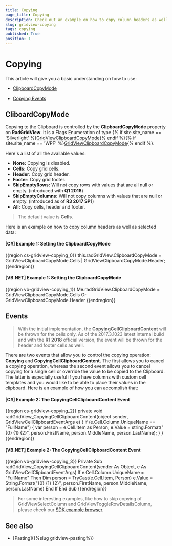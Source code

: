 ```yaml
---
title: Copying
page_title: Copying
description: Check out an example on how to copy column headers as well as selected data in RadGridView - Telerik's {{ site.framework_name }} DataGrid.
slug: gridview-copying
tags: copying
published: True
position: 1
---
```


# Copying

This article will give you a basic understanding on how to use:

* [ClipboardCopyMode](#cliboardcopymode)

* [Copying Events](#events)

## CliboardCopyMode

Copying to the Clipboard is controlled by the __ClipboardCopyMode__ property on __RadGridView__. It is a Flags Enumeration of type {% if site.site_name == 'Silverlight' %}[GridViewClipboardCopyMode](http://www.telerik.com/help/silverlight/t_telerik_windows_controls_gridviewclipboardcopymode.html){% endif %}{% if site.site_name == 'WPF' %}[GridViewClipboardCopyMode](http://www.telerik.com/help/wpf/t_telerik_windows_controls_gridviewclipboardcopymode.html){% endif %}.

Here's a list of all the available values:

* **None:** Copying is disabled.
* **Cells:** Copy grid cells.
* **Header:** Copy grid header.
* **Footer:** Copy grid footer.
* **SkipEmptyRows:** Will not copy rows with values that are all null or empty. (introduced with __Q1 2016__)
* **SkipEmptyColumns:** Will not copy columns with values that are null or empty. (introduced as of __R3 2017 SP1__) 
* **All:** Copy cells, header and footer.

>The default value is **Cells**.

Here is an example on how to copy column headers as well as selected data:

#### __[C#] Example 1: Setting the ClipboardCopyMode__

{{region cs-gridview-copying_0}}
	this.radGridView.ClipboardCopyMode = GridViewClipboardCopyMode.Cells |
	GridViewClipboardCopyMode.Header;
{{endregion}}

#### __[VB.NET] Example 1: Setting the ClipboardCopyMode__

{{region vb-gridview-copying_1}}
	Me.radGridView.ClipboardCopyMode = GridViewClipboardCopyMode.Cells Or GridViewClipboardCopyMode.Header
{{endregion}}

## Events

> With the initial implementation, the __CopyingCellClipboardContent__ will be thrown for the cells only. As of the 2017.3.1023 latest internal build and with the __R1 2018__ official version, the event will be thrown for the header and footer cells as well.

There are two events that allow you to control the copying operation: __Copying__ and __CopyingCellClipboardContent.__ The first allows you to cancel a copying operation, whereas the second event allows you to cancel copying for a single cell or override the value to be copied to the Clipboard. The latter is especially useful if you have columns with custom cell templates and you would like to be able to place their values in the clipboard. Here is an example of how you can accomplish that:

#### __[C#] Example 2: The CopyingCellClipboardContent Event__

{{region cs-gridview-copying_2}}
	private void radGridView_CopyingCellClipboardContent(object sender, GridViewCellClipboardEventArgs e)
	{
	    if (e.Cell.Column.UniqueName == "FullName")
	    {
	        var person = e.Cell.Item as Person;
	        e.Value = string.Format("{0} {1} {2}", person.FirstName, person.MiddleName, person.LastName);
	    }
	}
{{endregion}}

#### __[VB.NET] Example 2: The CopyingCellClipboardContent Event__

{{region vb-gridview-copying_3}}
	Private Sub radGridView_CopyingCellClipboardContent(sender As Object, e As GridViewCellClipboardEventArgs)
	    If e.Cell.Column.UniqueName = "FullName" Then
	        Dim person = TryCast(e.Cell.Item, Person)
	        e.Value = String.Format("{0} {1} {2}", person.FirstName, person.MiddleName, person.LastName)
	    End If
	End Sub
{{endregion}}

>For some interesting examples, like how to skip copying of GridViewSelectColumn and GridViewToggleRowDetailsColumn, please check our [SDK example browser](https://demos.telerik.com/xaml-sdkbrowser/).

## See also

* [Pasting]({%slug gridview-pasting%})
